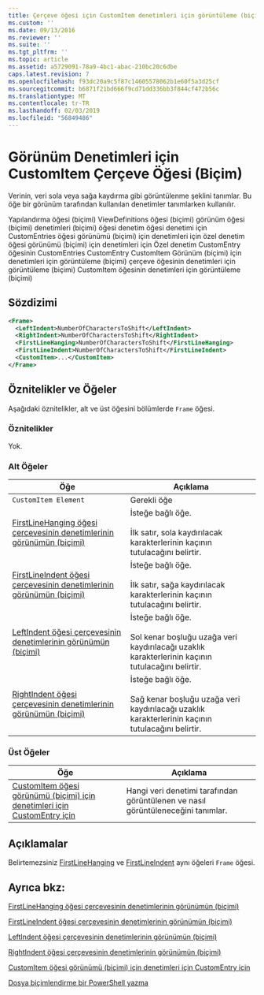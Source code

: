 ```yaml
---
title: Çerçeve öğesi için CustomItem denetimleri için görüntüleme (biçimi) için | Microsoft Docs
ms.custom: ''
ms.date: 09/13/2016
ms.reviewer: ''
ms.suite: ''
ms.tgt_pltfrm: ''
ms.topic: article
ms.assetid: a5729091-78a9-4bc1-abac-210bc20c6dbe
caps.latest.revision: 7
ms.openlocfilehash: f93dc20a9c5f87c14605578062b1e60f5a3d25cf
ms.sourcegitcommit: b6871f21bd666f9cd71dd336bb3f844cf472b56c
ms.translationtype: MT
ms.contentlocale: tr-TR
ms.lasthandoff: 02/03/2019
ms.locfileid: "56849486"
---
```

# <a name="frame-element-for-customitem-for-controls-for-view-format"></a>Görünüm Denetimleri için CustomItem Çerçeve Öğesi (Biçim)

Verinin, veri sola veya sağa kaydırma gibi görüntülenme şeklini tanımlar. Bu öğe bir görünüm tarafından kullanılan denetimler tanımlarken kullanılır.

Yapılandırma öğesi (biçimi) ViewDefinitions öğesi (biçimi) görünüm öğesi (biçimi) denetimleri (biçimi) öğesi denetim öğesi denetimi için CustomEntries öğesi görünümü (biçimi) için denetimleri için özel denetim öğesi görünümü (biçimi) için denetimleri için Özel denetim CustomEntry öğesinin CustomEntries CustomEntry CustomItem Görünüm (biçimi) için denetimleri için görüntüleme (biçimi) çerçeve öğesinin denetimleri için görüntüleme (biçimi) CustomItem öğesinin denetimleri için görüntüleme (biçimi)

## <a name="syntax"></a>Sözdizimi

```xml
<Frame>
  <LeftIndent>NumberOfCharactersToShift</LeftIndent>
  <RightIndent>NumberOfCharactersToShift</RightIndent>
  <FirstLineHanging>NumberOfCharactersToShift</FirstLineHanging>
  <FirstLineIndent>NumberOfCharactersToShift</FirstLineIndent>
  <CustomItem>...</CustomItem>
</Frame>
```

## <a name="attributes-and-elements"></a>Öznitelikler ve Öğeler

Aşağıdaki öznitelikler, alt ve üst öğesini bölümlerde `Frame` öğesi.

### <a name="attributes"></a>Öznitelikler

Yok.

### <a name="child-elements"></a>Alt Öğeler

|Öğe|Açıklama|
|-------------|-----------------|
|`CustomItem Element`|Gerekli öğe|
|[FirstLineHanging öğesi çerçevesinin denetimlerinin görünümün (biçimi)](./firstlinehanging-element-for-frame-for-controls-for-view-format.md)|İsteğe bağlı öğe.<br /><br /> İlk satır, sola kaydırılacak karakterlerinin kaçının tutulacağını belirtir.|
|[FirstLineIndent öğesi çerçevesinin denetimlerinin görünümün (biçimi)](./firstlineindent-element-for-frame-for-controls-for-view-format.md)|İsteğe bağlı öğe.<br /><br /> İlk satır, sağa kaydırılacak karakterlerinin kaçının tutulacağını belirtir.|
|[LeftIndent öğesi çerçevesinin denetimlerinin görünümün (biçimi)](./leftindent-element-for-frame-for-controls-for-view-format.md)|İsteğe bağlı öğe.<br /><br /> Sol kenar boşluğu uzağa veri kaydırılacağı uzaklık karakterlerinin kaçının tutulacağını belirtir.|
|[RightIndent öğesi çerçevesinin denetimlerinin görünümün (biçimi)](./rightindent-element-for-frame-for-controls-for-view-format.md)|İsteğe bağlı öğe.<br /><br /> Sağ kenar boşluğu uzağa veri kaydırılacağı uzaklık karakterlerinin kaçının tutulacağını belirtir.|

### <a name="parent-elements"></a>Üst Öğeler

|Öğe|Açıklama|
|-------------|-----------------|
|[CustomItem öğesi görünümü (biçimi) için denetimleri için CustomEntry için](./customitem-element-for-customentry-for-controls-for-view-format.md)|Hangi veri denetimi tarafından görüntülenen ve nasıl görüntüleneceğini tanımlar.|

## <a name="remarks"></a>Açıklamalar

Belirtemezsiniz [FirstLineHanging](./firstlinehanging-element-for-frame-for-controls-for-view-format.md) ve [FirstLineIndent](./firstlineindent-element-for-frame-for-controls-for-view-format.md) aynı öğeleri `Frame` öğesi.

## <a name="see-also"></a>Ayrıca bkz:

[FirstLineHanging öğesi çerçevesinin denetimlerinin görünümün (biçimi)](./firstlinehanging-element-for-frame-for-controls-for-view-format.md)

[FirstLineIndent öğesi çerçevesinin denetimlerinin görünümün (biçimi)](./firstlineindent-element-for-frame-for-controls-for-view-format.md)

[LeftIndent öğesi çerçevesinin denetimlerinin görünümün (biçimi)](./leftindent-element-for-frame-for-controls-for-view-format.md)

[RightIndent öğesi çerçevesinin denetimlerinin görünümün (biçimi)](./rightindent-element-for-frame-for-controls-for-view-format.md)

[CustomItem öğesi görünümü (biçimi) için denetimleri için CustomEntry için](./customitem-element-for-customentry-for-controls-for-view-format.md)

[Dosya biçimlendirme bir PowerShell yazma](./writing-a-powershell-formatting-file.md)
